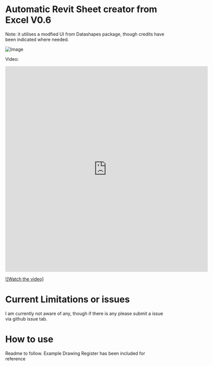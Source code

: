 
# Automatic Revit Sheet creator from Excel V0.6

Note: it utilises a modfied UI from Datashapes package, though credits have been indicated where needed.

![Image](https://github.com/brencass/DynamoGraphs/blob/master/0001-Excel%20to%20Revit%20Sheet%20Creation/Sheet%20Creation%20Script%20Overview.png?raw=true)

Video: 

<iframe width="640" height="650" src="https://screencast.autodesk.com/Embed/Timeline/21e6fe2e-cb67-41e8-81d7-2e085b04d145" frameborder="0" allowfullscreen webkitallowfullscreen></iframe>


[![Watch the video]](https://screencast.autodesk.com/Embed/Timeline/21e6fe2e-cb67-41e8-81d7-2e085b04d145)

# Current Limitations or issues

I am currently not aware of any, though if there is any please submit a issue via github issue tab.

# How to use
Readme to follow.
Example Drawing Register has been included for reference
